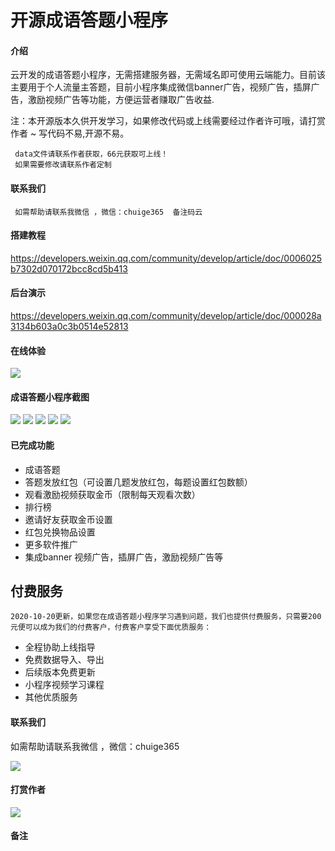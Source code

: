 # 开源成语答题小程序

#### 介绍

云开发的成语答题小程序，无需搭建服务器，无需域名即可使用云端能力。目前该主要用于个人流量主答题，目前小程序集成微信banner广告，视频广告，插屏广告，激励视频广告等功能，方便运营者赚取广告收益.
  
   注：本开源版本久供开发学习，如果修改代码或上线需要经过作者许可哦，请打赏作者 ~ 写代码不易,开源不易。
     
	 data文件请联系作者获取，66元获取可上线！
	 如果需要修改请联系作者定制

#### 联系我们
     如需帮助请联系我微信 ，微信：chuige365  备注码云
	 
#### 搭建教程
https://developers.weixin.qq.com/community/develop/article/doc/0006025b7302d070172bcc8cd5b413
#### 后台演示
https://developers.weixin.qq.com/community/develop/article/doc/000028a3134b603a0c3b0514e52813	 
	 
#### 在线体验

![](https://gitee.com/yingwuniao/img/raw/master/chengyu/logo.jpg)
 
#### 成语答题小程序截图
![](https://gitee.com/yingwuniao/img/raw/master/chengyu/1.png)
![](https://gitee.com/yingwuniao/img/raw/master/chengyu/2.png)
![](https://gitee.com/yingwuniao/img/raw/master/chengyu/3.png)
![](https://gitee.com/yingwuniao/img/raw/master/chengyu/4.png)
![](https://gitee.com/yingwuniao/img/raw/master/chengyu/5.png)


 
#### 已完成功能
+ 成语答题
+ 答题发放红包（可设置几题发放红包，每题设置红包数额）
+ 观看激励视频获取金币（限制每天观看次数）
+ 排行榜
+ 邀请好友获取金币设置
+ 红包兑换物品设置
+ 更多软件推广
+ 集成banner 视频广告，插屏广告，激励视频广告等


##  付费服务
   
    2020-10-20更新，如果您在成语答题小程序学习遇到问题，我们也提供付费服务，只需要200元便可以成为我们的付费客户，付费客户享受下面优质服务：
+ 全程协助上线指导
+ 免费数据导入、导出
+ 后续版本免费更新
+ 小程序视频学习课程
+ 其他优质服务

#### 联系我们

   如需帮助请联系我微信 ，微信：chuige365  
   
   ![](https://gitee.com/yingwuniao/img/raw/master/wx.jpg)

#### 打赏作者
   ![](https://gitee.com/yingwuniao/img/raw/master/dashang.jpg)
   
#### 备注

	  

